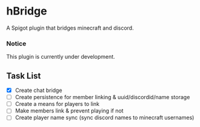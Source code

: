 # hBridge
A Spigot plugin that bridges minecraft and discord.

### Notice
This plugin is currently under development.

## Task List

- [x] Create chat bridge
- [ ] Create persistence for member linking & uuid/discordid/name storage
- [ ] Create a means for players to link
- [ ] Make members link & prevent playing if not
- [ ] Create player name sync (sync discord names to minecraft usernames)